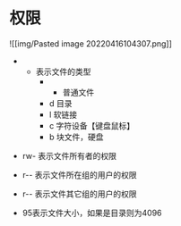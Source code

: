 # 权限
![[img/Pasted image 20220416104307.png]]

* - 表示文件的类型
	* - 普通文件
	* d 目录
	* l 软链接
	* c 字符设备【键盘鼠标】
	* b 块文件，硬盘
* rw- 表示文件所有者的权限
* r-- 表示文件所在组的用户的权限
* r-- 表示文件其它组的用户的权限

* 95表示文件大小，如果是目录则为4096